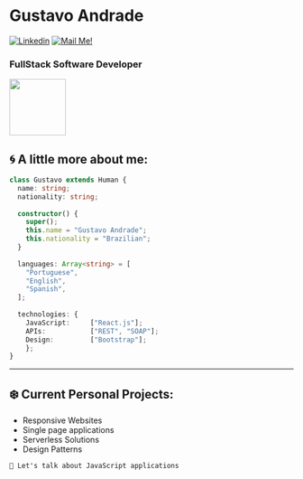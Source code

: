 # Gustavo Andrade


[![Linkedin](https://img.shields.io/badge/-Connect-blue?style=flat-square&logo=Linkedin&logoColor=white&link=https://www.linkedin.com/in/gustavo-andrade-fullstack-developer/)](https://www.linkedin.com/in/gustavo-andrade-fullstack-developer/)
[![Mail Me!](https://img.shields.io/badge/-Contact%20Me!-c14438?style=flat-square&logo=Gmail&logoColor=white&link=mailto:gustavo_alex3000@hotmail.com)](mailto:gustavo_alex3000@hotmail.com)

### FullStack Software Developer

<img src="https://i.ibb.co/QJZdmpv/XOsX.gif" width="100" height="100" />

## 🌀 A little more about me:

```typescript
class Gustavo extends Human {
  name: string;
  nationality: string;
  
  constructor() {
    super();
    this.name = "Gustavo Andrade";
    this.nationality = "Brazilian";
  }
  
  languages: Array<string> = [
    "Portuguese",
    "English",
    "Spanish",
  ];
  
  technologies: {
    JavaScript:     ["React.js"];
    APIs:           ["REST", "SOAP"];
    Design:         ["Bootstrap"];
    };
}
```


---
## ❄️ Current Personal Projects:

- Responsive Websites 
- Single page applications 
- Serverless Solutions
- Design Patterns


`💬 Let's talk about JavaScript applications`
